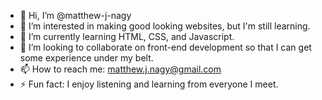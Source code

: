 - 👋 Hi, I’m @matthew-j-nagy
- 👀 I’m interested in making good looking websites, but I'm still learning.
- 🌱 I’m currently learning HTML, CSS, and Javascript.
- 💞️ I’m looking to collaborate on front-end development so that I can get some experience under my belt.
- 📫 How to reach me: matthew.j.nagy@gmail.com 
- ⚡ Fun fact: I enjoy listening and learning from everyone I meet.

<!---
matthew-j-nagy/matthew-j-nagy is a ✨ special ✨ repository because its `README.md` (this file) appears on your GitHub profile.
You can click the Preview link to take a look at your changes.
--->
